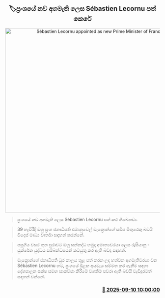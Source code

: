 <p align='center'><b><h2 align='center' title='Sébastien Lecornu appointed as new Prime Minister of France'>🏷ප්‍රංශයේ නව අගමැති ලෙස Sébastien Lecornu පත් කෙරේ</h2></b></p>
<p align='center'><img src='https://helakuru.sgp1.cdn.digitaloceanspaces.com/esana/images/lib/Sébastien-Lecornu.jpg' width='600' alt='Sébastien Lecornu appointed as new Prime Minister of France'></p>

> ප්‍රංශයේ නව අගමැති ලෙස Sébastien Lecornu පත් කර තිබෙනවා.

> 39 හැවිරිදි ඔහු ප්‍රංශ ජනාධිපති එමානුවෙල් මැක්‍රොන්ගේ සමීප මිතුරෙකු බවයි විදෙස් මාධ්‍ය වාර්තා සඳහන් කරන්නේ.

> පසුගිය වසර තුන පුරාවට ඔහු සන්නද්ධ හමුදා අමාත්‍යවරයා ලෙස රුසියානු - යුක්රේන යුද්ධය සම්බන්ධයෙන් කටයුතු කර ඇති බවද සඳහන්.

> මැක්‍රොන්ගේ ජනාධිපති ධුර කාලය තුළ පත් කරන ලද හත්වන අගමැතිවරයා වන Sébastien Lecornu හට, ප්‍රංශයේ ඊළඟ අයවැය සම්මත කර ගැනීම සඳහා දේශපාලන පක්ෂ සමඟ සාකච්ඡා කිරීමේ වගකීම පවරා ඇති බවයි වැඩිදුරටත් සඳහන් වන්නේ.



<h3 align='right'><a href='https://www.helakuru.lk/esana/p/113477/'>📅 2025-09-10 10:00:00</a></h3>
